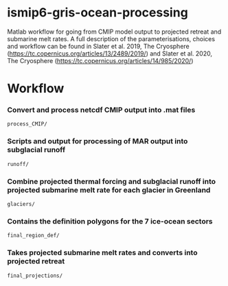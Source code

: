 # ismip6-gris-ocean-processing
Matlab workflow for going from CMIP model output to projected retreat and submarine melt rates. A full description of the parameterisations, choices and workflow can be found in Slater et al. 2019, The Cryosphere (https://tc.copernicus.org/articles/13/2489/2019/) and Slater et al. 2020, The Cryosphere (https://tc.copernicus.org/articles/14/985/2020/)

# Workflow
### Convert and process netcdf CMIP output into .mat files
```process_CMIP/```

### Scripts and output for processing of MAR output into subglacial runoff
```runoff/```

### Combine projected thermal forcing and subglacial runoff into projected submarine melt rate for each glacier in Greenland
```glaciers/```

### Contains the definition polygons for the 7 ice-ocean sectors
```final_region_def/```

### Takes projected submarine melt rates and converts into projected retreat
```final_projections/```
